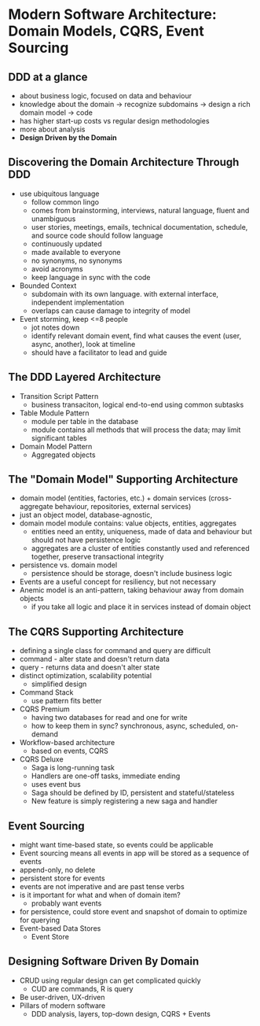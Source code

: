 # Modern Software Architecture: Domain Models, CQRS, Event Sourcing

## DDD at a glance
* about business logic, focused on data and behaviour
* knowledge about the domain -> recognize subdomains -> design a rich domain model -> code
* has higher start-up costs vs regular design methodologies
* more about analysis
* **Design Driven by the Domain**

## Discovering the Domain Architecture Through DDD
* use ubiquitous language
  * follow common lingo
  * comes from brainstorming, interviews, natural language, fluent and unambiguous
  * user stories, meetings, emails, technical documentation, schedule, and source code should follow language
  * continuously updated
  * made available to everyone
  * no synonyms, no synonyms
  * avoid acronyms
  * keep language in sync with the code
* Bounded Context
  * subdomain with its own language. with external interface, independent implementation
  * overlaps can cause damage to integrity of model
* Event storming, keep <=8 people
  * jot notes down 
  * identify relevant domain event, find what causes the event (user, async, another), look at timeline
  * should have a facilitator to lead and guide 

## The DDD Layered Architecture
* Transition Script Pattern
  * business transaciton, logical end-to-end using common subtasks
* Table Module Pattern
  * module per table in the database
  * module contains all methods that will process the data; may limit significant tables
* Domain Model Pattern
  * Aggregated objects

## The "Domain Model" Supporting Architecture
* domain model (entities, factories, etc.) + domain services (cross-aggregate behaviour, repositories, external services)
* just an object model, database-agnostic, 
* domain model module contains: value objects, entities, aggregates
  * entities need an entity, uniqueness, made of data and behaviour but should not have persistence logic
  * aggregates are a cluster of entities constantly used and referenced together, preserve transactional integrity
* persistence vs. domain model
  * persistence should be storage, doesn't include business logic
* Events are a useful concept for resiliency, but not necessary
* Anemic model is an anti-pattern, taking behaviour away from domain objects
  * if you take all logic and place it in services instead of domain object

## The CQRS Supporting Architecture
* defining a single class for command and query are difficult
* command - alter state and doesn't return data
* query - returns data and doesn't alter state
* distinct optimization, scalability potential
  * simplified design
* Command Stack
  * use pattern fits better
* CQRS Premium
  * having two databases for read and one for write
  * how to keep them in sync? synchronous, async, scheduled, on-demand
* Workflow-based architecture
  * based on events, CQRS
* CQRS Deluxe
  * Saga is long-running task
  * Handlers are one-off tasks, immediate ending
  * uses event bus
  * Saga should be defined by ID, persistent and stateful/stateless
  * New feature is simply registering a new saga and handler

## Event Sourcing
* might want time-based state, so events could be applicable
* Event sourcing means all events in app will be stored as a sequence of events
* append-only, no delete
* persistent store for events
* events are not imperative and are past tense verbs
* is it important for what and when of domain item?
  * probably want events 
* for persistence, could store event and snapshot of domain to optimize for querying 
* Event-based Data Stores
  * Event Store

## Designing Software Driven By Domain
* CRUD using regular design can get complicated quickly
  * CUD are commands, R is query
* Be user-driven, UX-driven
* Pillars of modern software
  * DDD analysis, layers, top-down design, CQRS + Events